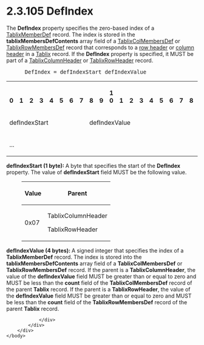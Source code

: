 <html dir="LTR" xmlns:mshelp="http://msdn.microsoft.com/mshelp" xmlns:ddue="http://ddue.schemas.microsoft.com/authoring/2003/5" xmlns:xlink="http://www.w3.org/1999/xlink" xmlns:tool="http://www.microsoft.com/tooltip">
    <head>
        <meta http-equiv="Content-Type" content="text/html; CHARSET=utf-8"></meta>
        <meta name="save" content="history"></meta>
        <title>2.3.105 DefIndex</title>
        <xml>
            <mshelp:toctitle title="2.3.105 DefIndex"></mshelp:toctitle>
            <mshelp:rltitle title="[MS-RPL]: DefIndex"></mshelp:rltitle>
            <mshelp:keyword index="A" term="110d486d-a92c-40a8-90ea-8cb834b631f6"></mshelp:keyword>
            <mshelp:attr name="DCSext.ContentType" value="open specification"></mshelp:attr>
            <mshelp:attr name="AssetID" value="110d486d-a92c-40a8-90ea-8cb834b631f6"></mshelp:attr>
            <mshelp:attr name="TopicType" value="kbRef"></mshelp:attr>
            <mshelp:attr name="DCSext.Title" value="[MS-RPL]: DefIndex" />
        </xml>
    </head>
    <body>
        <div id="header">
            <h1 class="heading">2.3.105 DefIndex</h1>
        </div>
        <div id="mainSection">
            <div id="mainBody">
                <div id="allHistory" class="saveHistory"></div>
                <div id="sectionSection0" class="section" name="collapseableSection">
                    

<p>The <b>DefIndex</b> property specifies the zero-based index
of a <a href="638498b8-af7c-40af-bb5d-a66ce91f8b11.md">TablixMemberDef</a>
record. The index is stored in the <b>tablixMembersDefContents</b> array field
of a <a href="4a92b478-cd9e-4a78-9c82-fd9497063e36.md">TablixColMembersDef</a>
or <a href="b2575f4a-ea8d-47c5-8cba-2ffe4d856ab1.md">TablixRowMembersDef</a>
record that corresponds to a <a href="75ae48f7-746b-4b41-919c-6699fa28b3ef.md#gt_4a2f606e-7699-46fb-bc95-82a9e6dae94f">row
header</a> or <a href="75ae48f7-746b-4b41-919c-6699fa28b3ef.md#gt_b44f1311-4a23-47b8-95a3-71a765d42c80">column header</a>
in a <a href="f8ea94d9-d2b6-4d7f-8dc4-59faa3a98b93.md">Tablix</a> record. If
the <b>DefIndex</b> property is specified, it MUST be part of a <a href="968a6852-ede1-4bf1-8006-1dab2aea178b.md">TablixColumnHeader</a> or <a href="0d5c4157-00d0-4268-854f-f274a9d102fb.md">TablixRowHeader</a> record.</p>

<dl>
<dd>
<div><pre> DefIndex = defIndexStart defIndexValue
</pre></div>
</dd></dl>

<table>
 <tr>
  <th><p><br>0</p></th>
  <th><p><br>1</p></th>
  <th><p><br>2</p></th>
  <th><p><br>3</p></th>
  <th><p><br>4</p></th>
  <th><p><br>5</p></th>
  <th><p><br>6</p></th>
  <th><p><br>7</p></th>
  <th><p><br>8</p></th>
  <th><p><br>9</p></th>
  <th><p>1<br>0</p></th>
  <th><p><br>1</p></th>
  <th><p><br>2</p></th>
  <th><p><br>3</p></th>
  <th><p><br>4</p></th>
  <th><p><br>5</p></th>
  <th><p><br>6</p></th>
  <th><p><br>7</p></th>
  <th><p><br>8</p></th>
  <th><p><br>9</p></th>
  <th><p>2<br>0</p></th>
  <th><p><br>1</p></th>
  <th><p><br>2</p></th>
  <th><p><br>3</p></th>
  <th><p><br>4</p></th>
  <th><p><br>5</p></th>
  <th><p><br>6</p></th>
  <th><p><br>7</p></th>
  <th><p><br>8</p></th>
  <th><p><br>9</p></th>
  <th><p>3<br>0</p></th>
  <th><p><br>1</p></th>
 </tr>
 <tr>
  <td colspan="8">
  <p>defIndexStart</p>
  </td>
  <td colspan="24">
  <p>defIndexValue</p>
  </td>
 </tr>
 <tr>
  <td colspan="8">
  <p>...</p>
  </td>
  
 </tr>
</table>

<p><b>defIndexStart (1 byte): </b>A byte that specifies
the start of the <b>DefIndex</b> property. The value of <b>defIndexStart</b>
field MUST be the following value.</p>

<dl>
<dd>
<table>
 <thead>
  <tr>
   <th>
   <p>Value</p>
   </th>
   <th>
   <p>Parent</p>
   </th>
  </tr>
 </thead>
 <tr>
  <td>
  <p>0x07</p>
  </td>
  <td>
  <p>TablixColumnHeader</p>
  <p>TablixRowHeader</p>
  </td>
 </tr>
</table>
</dd></dl>

<p><b>defIndexValue (4 bytes): </b>A signed integer that
specifies the index of a <b>TablixMemberDef</b> record. The index is stored
into the <b>tablixMembersDefContents</b> array field of a <b>TablixColMembersDef</b>
or <b>TablixRowMembersDef</b> record. If the parent is a <b>TablixColumnHeader</b>,
the value of the <b>defIndexValue</b> field MUST be greater than or equal to
zero and MUST be less than the <b>count</b> field of the <b>TablixColMembersDef</b>
record of the parent <b>Tablix</b> record. If the parent is a <b>TablixRowHeader</b>,
the value of the <b>defIndexValue</b> field MUST be greater than or equal to
zero and MUST be less than the <b>count</b> field of the <b>TablixRowMembersDef</b>
record of the parent <b>Tablix</b> record.</p>


                </div>
            </div>
        </div>
    </body>
</html>
